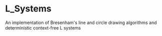 # L_Systems
An implementation of Bresenham's line and circle drawing algorithms and deterministic context-free L systems
